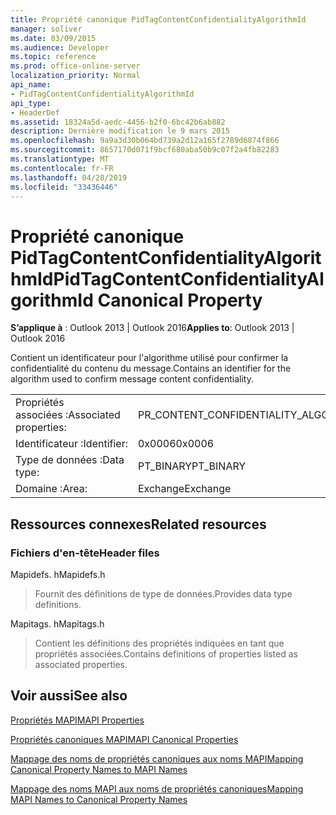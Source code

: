 ```yaml
---
title: Propriété canonique PidTagContentConfidentialityAlgorithmId
manager: soliver
ms.date: 03/09/2015
ms.audience: Developer
ms.topic: reference
ms.prod: office-online-server
localization_priority: Normal
api_name:
- PidTagContentConfidentialityAlgorithmId
api_type:
- HeaderDef
ms.assetid: 18324a5d-aedc-4456-b2f0-6bc42b6ab882
description: Dernière modification le 9 mars 2015
ms.openlocfilehash: 9a9a3d30b064bd739a2d12a165f2789d6874f866
ms.sourcegitcommit: 8657170d071f9bcf680aba50b9c07f2a4fb82283
ms.translationtype: MT
ms.contentlocale: fr-FR
ms.lasthandoff: 04/28/2019
ms.locfileid: "33436446"
---
```

# <a name="pidtagcontentconfidentialityalgorithmid-canonical-property"></a><span data-ttu-id="40668-103">Propriété canonique PidTagContentConfidentialityAlgorithmId</span><span class="sxs-lookup"><span data-stu-id="40668-103">PidTagContentConfidentialityAlgorithmId Canonical Property</span></span>

  
  
<span data-ttu-id="40668-104">**S’applique à** : Outlook 2013 | Outlook 2016</span><span class="sxs-lookup"><span data-stu-id="40668-104">**Applies to**: Outlook 2013 | Outlook 2016</span></span> 
  
<span data-ttu-id="40668-105">Contient un identificateur pour l'algorithme utilisé pour confirmer la confidentialité du contenu du message.</span><span class="sxs-lookup"><span data-stu-id="40668-105">Contains an identifier for the algorithm used to confirm message content confidentiality.</span></span>
  
|||
|:-----|:-----|
|<span data-ttu-id="40668-106">Propriétés associées :</span><span class="sxs-lookup"><span data-stu-id="40668-106">Associated properties:</span></span>  <br/> |<span data-ttu-id="40668-107">PR_CONTENT_CONFIDENTIALITY_ALGORITHM_ID</span><span class="sxs-lookup"><span data-stu-id="40668-107">PR_CONTENT_CONFIDENTIALITY_ALGORITHM_ID</span></span>  <br/> |
|<span data-ttu-id="40668-108">Identificateur :</span><span class="sxs-lookup"><span data-stu-id="40668-108">Identifier:</span></span>  <br/> |<span data-ttu-id="40668-109">0x0006</span><span class="sxs-lookup"><span data-stu-id="40668-109">0x0006</span></span>  <br/> |
|<span data-ttu-id="40668-110">Type de données :</span><span class="sxs-lookup"><span data-stu-id="40668-110">Data type:</span></span>  <br/> |<span data-ttu-id="40668-111">PT_BINARY</span><span class="sxs-lookup"><span data-stu-id="40668-111">PT_BINARY</span></span>  <br/> |
|<span data-ttu-id="40668-112">Domaine :</span><span class="sxs-lookup"><span data-stu-id="40668-112">Area:</span></span>  <br/> |<span data-ttu-id="40668-113">Exchange</span><span class="sxs-lookup"><span data-stu-id="40668-113">Exchange</span></span>  <br/> |
   
## <a name="related-resources"></a><span data-ttu-id="40668-114">Ressources connexes</span><span class="sxs-lookup"><span data-stu-id="40668-114">Related resources</span></span>

### <a name="header-files"></a><span data-ttu-id="40668-115">Fichiers d'en-tête</span><span class="sxs-lookup"><span data-stu-id="40668-115">Header files</span></span>

<span data-ttu-id="40668-116">Mapidefs. h</span><span class="sxs-lookup"><span data-stu-id="40668-116">Mapidefs.h</span></span>
  
> <span data-ttu-id="40668-117">Fournit des définitions de type de données.</span><span class="sxs-lookup"><span data-stu-id="40668-117">Provides data type definitions.</span></span>
    
<span data-ttu-id="40668-118">Mapitags. h</span><span class="sxs-lookup"><span data-stu-id="40668-118">Mapitags.h</span></span>
  
> <span data-ttu-id="40668-119">Contient les définitions des propriétés indiquées en tant que propriétés associées.</span><span class="sxs-lookup"><span data-stu-id="40668-119">Contains definitions of properties listed as associated properties.</span></span>
    
## <a name="see-also"></a><span data-ttu-id="40668-120">Voir aussi</span><span class="sxs-lookup"><span data-stu-id="40668-120">See also</span></span>



[<span data-ttu-id="40668-121">Propriétés MAPI</span><span class="sxs-lookup"><span data-stu-id="40668-121">MAPI Properties</span></span>](mapi-properties.md)
  
[<span data-ttu-id="40668-122">Propriétés canoniques MAPI</span><span class="sxs-lookup"><span data-stu-id="40668-122">MAPI Canonical Properties</span></span>](mapi-canonical-properties.md)
  
[<span data-ttu-id="40668-123">Mappage des noms de propriétés canoniques aux noms MAPI</span><span class="sxs-lookup"><span data-stu-id="40668-123">Mapping Canonical Property Names to MAPI Names</span></span>](mapping-canonical-property-names-to-mapi-names.md)
  
[<span data-ttu-id="40668-124">Mappage des noms MAPI aux noms de propriétés canoniques</span><span class="sxs-lookup"><span data-stu-id="40668-124">Mapping MAPI Names to Canonical Property Names</span></span>](mapping-mapi-names-to-canonical-property-names.md)


